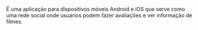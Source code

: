 É uma aplicação para dispositivos móveis Android e iOS que serve como uma rede social onde usuários podem fazer avaliações e ver informação de filmes.

